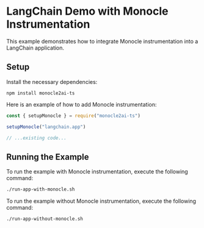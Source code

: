 # LangChain Demo with Monocle Instrumentation

This example demonstrates how to integrate Monocle instrumentation into a LangChain application.

## Setup

Install the necessary dependencies:
```
npm install monocle2ai-ts
```
Here is an example of how to add Monocle instrumentation:

```javascript
const { setupMonocle } = require("monocle2ai-ts")

setupMonocle("langchain.app")

// ...existing code...
```

## Running the Example

To run the example with Monocle instrumentation, execute the following command:

```sh
./run-app-with-monocle.sh
```

To run the example without Monocle instrumentation, execute the following command:

```sh
./run-app-without-monocle.sh
```
